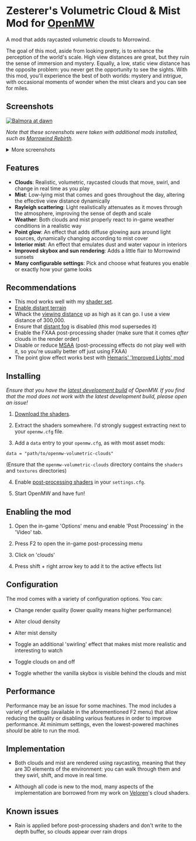 # Zesterer's Volumetric Cloud & Mist Mod for [OpenMW](https://openmw.org/en/)

A mod that adds raycasted volumetric clouds to Morrowind.

The goal of this mod, aside from looking pretty, is to enhance the perception of the world's scale. High view
distances are great, but they ruin the sense of immersion and mystery. Equally, a low, static view distance has the
opposite problem: you never get the opportunity to see the sights. With this mod, you'll experience the best of both
worlds: mystery and intrigue, with occasional moments of wonder when the mist clears and you can see for miles.

## Screenshots

[![Balmora at dawn](https://cdn.discordapp.com/attachments/1006899385239617587/1050450765094846514/image.png)](https://youtu.be/CwzaRQRjlcU)

*Note that these screenshots were taken with additional mods installed, such as [Morrowind Rebirth](https://www.nexusmods.com/morrowind/mods/37795/).*

<details>
    <summary>More screenshots</summary>
    <img src="https://cdn.discordapp.com/attachments/1006899385239617587/1050450764557979718/image.png" alt="Balmora at noon">
    <img src="https://cdn.discordapp.com/attachments/1006899385239617587/1050450765543657583/image.png" alt="A clear sky">
    <img src="https://cdn.discordapp.com/attachments/1006899385239617587/1050450765883379822/image.png" alt="Clouds at a distance">
    <img src="https://cdn.discordapp.com/attachments/530703252543635487/1050472615300563055/image.png" alt="A misty morning in Vivec">
</details>

## Features

- **Clouds**: Realistic, volumetric, raycasted clouds that move, swirl, and change in real time as you play
- **Mist**: Low-lying mist that comes and goes throughout the day, altering the effective view distance dynamically
- **Rayleigh scattering**: Light realistically attenuates as it moves through the atmosphere, improving the sense of depth and scale
- **Weather**: Both clouds and mist properly react to in-game weather conditions in a realistic way
- **Point glow**: An effect that adds diffuse glowing aura around light sources, dynamically changing according to mist cover
- **Interior mist**: An effect that emulates dust and water vapour in interiors
- **Improved skybox and sun rendering**: Adds a little flair to Morrowind sunsets
- **Many configurable settings**: Pick and choose what features you enable or exactly how your game looks

## Recommendations

- This mod works well with my [shader set](https://github.com/zesterer/openmw-shaders).
- [Enable distant terrain](https://openmw.readthedocs.io/en/stable/reference/modding/settings/terrain.html#distant-terrain)
- Whack the [viewing distance](https://openmw.readthedocs.io/en/stable/reference/modding/settings/camera.html#viewing-distance)
  up as high as it can go. I use a view distance of 300,000.
- Ensure that [distant fog](https://openmw.readthedocs.io/en/stable/reference/modding/settings/fog.html#use-distant-fog)
  is disabled (this mod supersedes it)
- Enable the FXAA post-processing shader (make sure that it comes *after* clouds in the render order)
- Disable or reduce [MSAA](https://openmw.readthedocs.io/en/stable/reference/modding/settings/video.html#antialiasing)
  (post-processing effects do not play well with it, so you're usually better off just using FXAA)
- The point glow effect works best with [Hemaris' 'Improved Lights' mod](https://www.nexusmods.com/morrowind/mods/51463/)

## Installing

*Ensure that you have the [latest development build](https://openmw.org/downloads/) of OpenMW. If you find that the mod
does not work with the latest development build, please open an issue!*

1. [Download the shaders](https://github.com/zesterer/openmw-volumetric-clouds/archive/refs/heads/main.zip).

2. Extract the shaders somewhere. I'd strongly suggest extracting next to your `openmw.cfg` file.

3. Add a `data` entry to your `openmw.cfg`, as with most asset mods:

```
data = "path/to/openmw-volumetric-clouds"
```

(Ensure that the `openmw-volumetric-clouds` directory contains the `shaders` and `textures` directories)

4. Enable [post-processing shaders](https://openmw.readthedocs.io/en/latest/reference/modding/settings/postprocessing.html#enabled) in your `settings.cfg`.

5. Start OpenMW and have fun!

## Enabling the mod

1. Open the in-game 'Options' menu and enable 'Post Processing' in the 'Video' tab.

2. Press F2 to open the in-game post-processing menu

3. Click on 'clouds'

4. Press shift + right arrow key to add it to the active effects list

## Configuration

The mod comes with a variety of configuration options. You can:

- Change render quality (lower quality means higher performance)

- Alter cloud density

- Alter mist density

- Toggle an additional 'swirling' effect that makes mist more realistic and interesting to watch

- Toggle clouds on and off

- Toggle whether the vanilla skybox is visible behind the clouds and mist

## Performance

Performance may be an issue for some machines. The mod includes a variety of settings (available in the aforementioned
F2 menu) that allow reducing the quality or disabling various features in order to improve performance. At minimum
settings, even the lowest-powered machines *should* be able to run the mod.

## Implementation

- Both clouds and mist are rendered using raycasting, meaning that they are 3D elements of the environment: you can
  walk through them and they swirl, shift, and move in real time.

- Although all code is new to the mod, many aspects of the implementation are borrowed from my work on
  [Veloren](https://veloren.net/)'s cloud shaders.

## Known issues

- Rain is applied before post-processing shaders and don't write to the depth buffer, so clouds appear over rain drops
